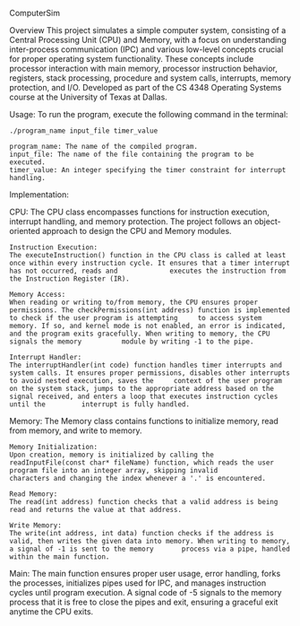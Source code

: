 ComputerSim

Overview
This project simulates a simple computer system, consisting of a Central Processing Unit (CPU) and Memory, with a focus on understanding inter-process communication (IPC) and various low-level concepts crucial for proper operating system functionality. These concepts include processor interaction with main memory, processor instruction behavior, registers, stack processing, procedure and system calls, interrupts, memory protection, and I/O. Developed as part of the CS 4348 Operating Systems course at the University of Texas at Dallas.

Usage:
    To run the program, execute the following command in the terminal:
    
    ./program_name input_file timer_value
    
    program_name: The name of the compiled program.
    input_file: The name of the file containing the program to be executed.
    timer_value: An integer specifying the timer constraint for interrupt handling.
    
Implementation:

CPU:
    The CPU class encompasses functions for instruction execution, interrupt handling, and memory protection. The project follows an object-oriented approach to design the CPU and      Memory modules.

    Instruction Execution:
    The executeInstruction() function in the CPU class is called at least once within every instruction cycle. It ensures that a timer interrupt has not occurred, reads and             executes the instruction from the Instruction Register (IR).

    Memory Access:
    When reading or writing to/from memory, the CPU ensures proper permissions. The checkPermissions(int address) function is implemented to check if the user program is attempting     to access system memory. If so, and kernel mode is not enabled, an error is indicated, and the program exits gracefully. When writing to memory, the CPU signals the memory          module by writing -1 to the pipe.

    Interrupt Handler:
    The interruptHandler(int code) function handles timer interrupts and system calls. It ensures proper permissions, disables other interrupts to avoid nested execution, saves the     context of the user program on the system stack, jumps to the appropriate address based on the signal received, and enters a loop that executes instruction cycles until the         interrupt is fully handled.

Memory:
    The Memory class contains functions to initialize memory, read from memory, and write to memory.

    Memory Initialization:
    Upon creation, memory is initialized by calling the readInputFile(const char* fileName) function, which reads the user program file into an integer array, skipping invalid          characters and changing the index whenever a '.' is encountered.

    Read Memory:
    The read(int address) function checks that a valid address is being read and returns the value at that address.

    Write Memory:
    The write(int address, int data) function checks if the address is valid, then writes the given data into memory. When writing to memory, a signal of -1 is sent to the memory       process via a pipe, handled within the main function.

Main:
    The main function ensures proper user usage, error handling, forks the processes, initializes pipes used for IPC, and manages instruction cycles until program execution. A          signal code of -5 signals to the memory process that it is free to close the pipes and exit, ensuring a graceful exit anytime the CPU exits.

